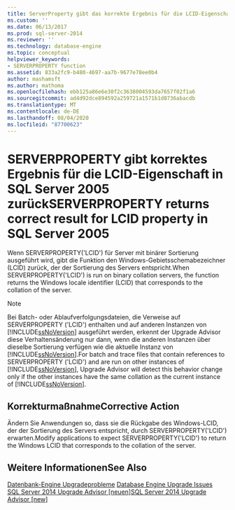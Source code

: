```yaml
---
title: ServerProperty gibt das korrekte Ergebnis für die LCID-Eigenschaft in SQL Server 2005 | Microsoft-Dokumentation
ms.custom: ''
ms.date: 06/13/2017
ms.prod: sql-server-2014
ms.reviewer: ''
ms.technology: database-engine
ms.topic: conceptual
helpviewer_keywords:
- SERVERPROPERTY function
ms.assetid: 833a2fc9-b480-4697-aa7b-9677e78ee0b4
author: mashamsft
ms.author: mathoma
ms.openlocfilehash: ebb125a86e6e30f2c3638004593da7657f02f1a6
ms.sourcegitcommit: ad4d92dce894592a259721a1571b1d8736abacdb
ms.translationtype: MT
ms.contentlocale: de-DE
ms.lasthandoff: 08/04/2020
ms.locfileid: "87700623"
---
```

# <a name="serverproperty-returns-correct-result-for-lcid-property-in-sql-server-2005"></a><span data-ttu-id="2b232-102">SERVERPROPERTY gibt korrektes Ergebnis für die LCID-Eigenschaft in SQL Server 2005 zurück</span><span class="sxs-lookup"><span data-stu-id="2b232-102">SERVERPROPERTY returns correct result for LCID property in SQL Server 2005</span></span>
  <span data-ttu-id="2b232-103">Wenn SERVERPROPERTY('LCID') für Server mit binärer Sortierung ausgeführt wird, gibt die Funktion den Windows-Gebietsschemabezeichner (LCID) zurück, der der Sortierung des Servers entspricht.</span><span class="sxs-lookup"><span data-stu-id="2b232-103">When SERVERPROPERTY('LCID') is run on binary collation servers, the function returns the Windows locale identifier (LCID) that corresponds to the collation of the server.</span></span>  
  
> [!NOTE]  
>  <span data-ttu-id="2b232-104">Bei Batch- oder Ablaufverfolgungsdateien, die Verweise auf SERVERPROPERTY ('LCID') enthalten und auf anderen Instanzen von [!INCLUDE[ssNoVersion](../../includes/ssnoversion-md.md)] ausgeführt werden, erkennt der Upgrade Advisor diese Verhaltensänderung nur dann, wenn die anderen Instanzen über dieselbe Sortierung verfügen wie die aktuelle Instanz von [!INCLUDE[ssNoVersion](../../includes/ssnoversion-md.md)].</span><span class="sxs-lookup"><span data-stu-id="2b232-104">For batch and trace files that contain references to SERVERPROPERTY ('LCID') and are run on other instances of [!INCLUDE[ssNoVersion](../../includes/ssnoversion-md.md)], Upgrade Advisor will detect this behavior change only if the other instances have the same collation as the current instance of [!INCLUDE[ssNoVersion](../../includes/ssnoversion-md.md)].</span></span>  
  
## <a name="corrective-action"></a><span data-ttu-id="2b232-105">Korrekturmaßnahme</span><span class="sxs-lookup"><span data-stu-id="2b232-105">Corrective Action</span></span>  
 <span data-ttu-id="2b232-106">Ändern Sie Anwendungen so, dass sie die Rückgabe des Windows-LCID, der der Sortierung des Servers entspricht, durch SERVERPROPERTY('LCID') erwarten.</span><span class="sxs-lookup"><span data-stu-id="2b232-106">Modify applications to expect SERVERPROPERTY('LCID') to return the Windows LCID that corresponds to the collation of the server.</span></span>  
  
## <a name="see-also"></a><span data-ttu-id="2b232-107">Weitere Informationen</span><span class="sxs-lookup"><span data-stu-id="2b232-107">See Also</span></span>  
 <span data-ttu-id="2b232-108">[Datenbank-Engine Upgradeprobleme](../../../2014/sql-server/install/database-engine-upgrade-issues.md) </span><span class="sxs-lookup"><span data-stu-id="2b232-108">[Database Engine Upgrade Issues](../../../2014/sql-server/install/database-engine-upgrade-issues.md) </span></span>  
 [<span data-ttu-id="2b232-109">SQL Server 2014 Upgrade Advisor &#91;neuen&#93;</span><span class="sxs-lookup"><span data-stu-id="2b232-109">SQL Server 2014 Upgrade Advisor &#91;new&#93;</span></span>](sql-server-2014-upgrade-advisor.md)  
  
  
